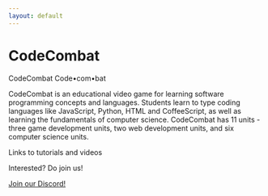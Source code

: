 ```yaml
---
layout: default
---
```


# CodeCombat

CodeCombat
Code•com•bat

CodeCombat is an educational video game for learning software programming concepts and languages. Students learn to type coding languages like JavaScript, Python, HTML and CoffeeScript, as well as learning the fundamentals of computer science. CodeCombat has 11 units - three game development units, two web development units, and six computer science units.

Links to tutorials and videos

Interested? Do join us!

<a class="btn brand horizontal_align" href="https://tinyurl.com/bbcs21-discord">Join our Discord!</a>

